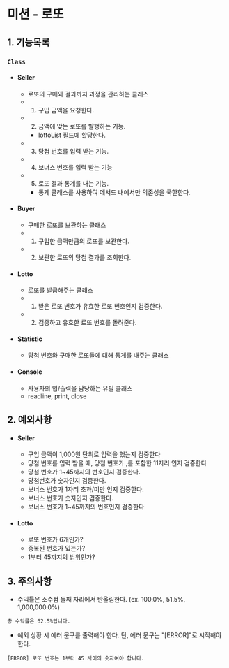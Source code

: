 # 미션 - 로또

## 1. 기능목록

### `Class`

- #### Seller

  - 로또의 구매와 결과까지 과정을 관리하는 클래스
  - 1. 구입 금액을 요청한다.
  - 2. 금액에 맞는 로또를 발행하는 기능.
    - lottoList 필드에 할당한다.
  - 3. 당첨 번호를 입력 받는 기능.
  - 4. 보너스 번호를 입력 받는 기능
  - 5. 로또 결과 통계를 내는 기능.
    - 통계 클래스를 사용하여 메서드 내에서만 의존성을 국한한다.

- #### Buyer

  - 구매한 로또를 보관하는 클래스
  - 1. 구입한 금액만큼의 로또를 보관한다.
  - 2. 보관한 로또의 당첨 결과를 조회한다.

- #### Lotto

  - 로또를 발급해주는 클래스
  - 1. 받은 로또 번호가 유효한 로또 번호인지 검증한다.
  - 2. 검증하고 유효한 로또 번호를 돌려준다.

- #### Statistic

  - 당첨 번호와 구매한 로또들에 대해 통계를 내주는 클래스

- #### Console

  - 사용자의 입/출력을 담당하는 유틸 클래스
  - readline, print, close

## 2. 예외사항

- #### Seller

  - 구입 금액이 1,000원 단위로 입력을 했는지 검증한다
  - 당첨 번호를 입력 받을 때, 당첨 번호가 ,를 포함한 11자리 인지 검증한다
  - 당첨 번호가 1~45까지의 번호인지 검증한다.
  - 당첨번호가 숫자인지 검증한다.
  - 보너스 번호가 1자리 초과/미만 인지 검증한다.
  - 보너스 번호가 숫자인지 검증한다.
  - 보너스 번호가 1~45까지의 번호인지 검증한다

- #### Lotto

  - 로또 번호가 6개인가?
  - 중복된 번호가 있는가?
  - 1부터 45까지의 범위인가?

## 3. 주의사항

- 수익률은 소수점 둘째 자리에서 반올림한다. (ex. 100.0%, 51.5%, 1,000,000.0%)

```
총 수익률은 62.5%입니다.
```

- 예외 상황 시 에러 문구를 출력해야 한다. 단, 에러 문구는 "[ERROR]"로 시작해야 한다.

```
[ERROR] 로또 번호는 1부터 45 사이의 숫자여야 합니다.
```
